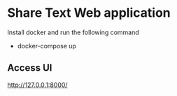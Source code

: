 # Share Text Web application

Install docker and run the following command 

- docker-compose up

## Access UI 
http://127.0.0.1:8000/